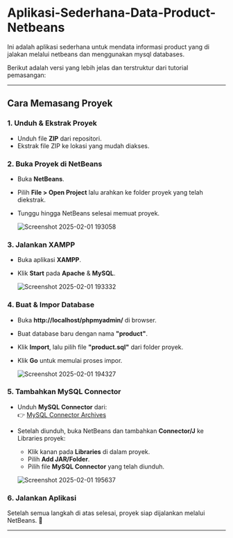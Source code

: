# Aplikasi-Sederhana-Data-Product-Netbeans
Ini adalah aplikasi sederhana untuk mendata informasi product yang di jalakan melalui netbeans dan menggunakan  mysql databases.

Berikut adalah versi yang lebih jelas dan terstruktur dari tutorial pemasangan:  

---

## Cara Memasang Proyek  

### **1. Unduh & Ekstrak Proyek**  
- Unduh file **ZIP** dari repositori.  
- Ekstrak file ZIP ke lokasi yang mudah diakses.  

### **2. Buka Proyek di NetBeans**  
- Buka **NetBeans**.  
- Pilih **File > Open Project** lalu arahkan ke folder proyek yang telah diekstrak.  
- Tunggu hingga NetBeans selesai memuat proyek.  

   ![Screenshot 2025-02-01 193058](https://github.com/user-attachments/assets/a52388d0-d1cb-4469-86f8-dffc98a039fb)  

### **3. Jalankan XAMPP**  
- Buka aplikasi **XAMPP**.  
- Klik **Start** pada **Apache** & **MySQL**.  

   ![Screenshot 2025-02-01 193332](https://github.com/user-attachments/assets/2cecc0ca-d783-488a-aac9-992bfc77150b)  

### **4. Buat & Impor Database**  
- Buka **http://localhost/phpmyadmin/** di browser.  
- Buat database baru dengan nama **"product"**.  
- Klik **Import**, lalu pilih file **"product.sql"** dari folder proyek.  
- Klik **Go** untuk memulai proses impor.  

   ![Screenshot 2025-02-01 194327](https://github.com/user-attachments/assets/a4c5cf2b-dff6-477a-9470-061b3a4a85e8)  

### **5. Tambahkan MySQL Connector**  
- Unduh **MySQL Connector** dari:  
  👉 [MySQL Connector Archives](https://downloads.mysql.com/archives/c-j/)  
- Setelah diunduh, buka NetBeans dan tambahkan **Connector/J** ke Libraries proyek:  
  - Klik kanan pada **Libraries** di dalam proyek.  
  - Pilih **Add JAR/Folder**.  
  - Pilih file **MySQL Connector** yang telah diunduh.  

   ![Screenshot 2025-02-01 195637](https://github.com/user-attachments/assets/f9a9b704-aec2-4e89-b33d-29a0b8775b9c)  

### **6. Jalankan Aplikasi**  
Setelah semua langkah di atas selesai, proyek siap dijalankan melalui NetBeans. 🚀  

---
   

